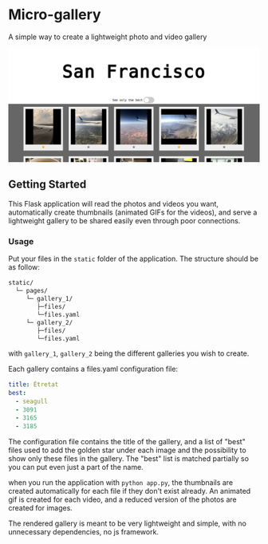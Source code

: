 # Micro-gallery

A simple way to create a lightweight photo and video gallery

![image](readme_src/image.jpg)

## Getting Started

This Flask application will read the photos and videos you want, automatically create thumbnails (animated GIFs for the videos), and serve a lightweight gallery to be shared easily even through poor connections.

### Usage

Put your files in the `static` folder of the application.
The structure should be as follow:

```
static/
  └─ pages/
     └─ gallery_1/
        ├─files/
        └─files.yaml
     └─ gallery_2/
        ├─files/
        └─files.yaml
```

with `gallery_1`, `gallery_2` being the different galleries you wish to create.

Each gallery contains a files.yaml configuration file:

```yaml
title: Étretat
best:
  - seagull
  - 3091
  - 3165
  - 3185
```

The configuration file contains the title of the gallery, and a list of "best" files used to add the golden star under each image and the possibility to show only these files in the gallery.
The "best" list is matched partially so you can put even just a part of the name.

when you run the application with `python app.py`, the thumbnails are created automatically for each file if they don't exist already. An animated gif is created for each video, and a reduced version of the photos are created for images.

The rendered gallery is meant to be very lightweight and simple, with no unnecessary dependencies, no js framework.

